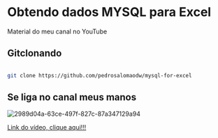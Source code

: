 # Obtendo dados MYSQL para Excel 

Material do meu canal no YouTube

## Gitclonando 

```sh

git clone https://github.com/pedrosalomaodw/mysql-for-excel

```

## Se liga no canal meus manos 

![2989d04a-63ce-497f-827c-87a347129a94](https://github.com/pedrosalomaodw/mysql-for-excel/assets/74951282/72b2fe93-6fa8-4097-ac12-27f6c6460d73)

<a href="https://www.youtube.com/watch?v=ES6p2uZ37ho&t=39s">Link do vídeo, clique aqui!!!</a>
